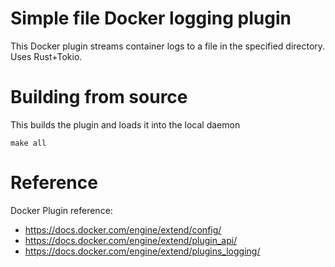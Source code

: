 # Simple file Docker logging plugin
This Docker plugin streams container logs to a file in the specified directory.
Uses Rust+Tokio.

# Building from source
This builds the plugin and loads it into the local daemon
```
make all
```

# Reference

Docker Plugin reference:
 - https://docs.docker.com/engine/extend/config/
 - https://docs.docker.com/engine/extend/plugin_api/
 - https://docs.docker.com/engine/extend/plugins_logging/
